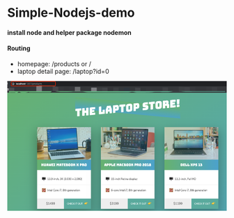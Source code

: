 # Simple-Nodejs-demo

#### install node and helper package nodemon

#### Routing
* homepage: /products or /
* laptop detail page: /laptop?id=0

<img src="./cover.png" width="532" height="298">

